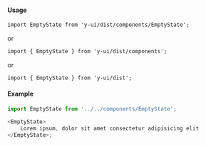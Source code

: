 #### Usage

```markdown
import EmptyState from 'y-ui/dist/components/EmptyState';
```

or

```markdown
import { EmptyState } from 'y-ui/dist/components';
```

or

```markdown
import { EmptyState } from 'y-ui/dist';
```

#### Example

```js
import EmptyState from '../../components/EmptyState';

<EmptyState>
	Lorem ipsum, dolor sit amet consectetur adipisicing elit
</EmptyState>;
```
